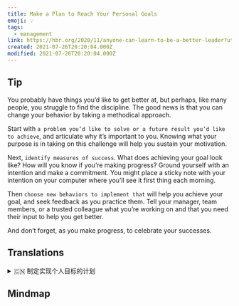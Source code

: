 ```yaml
---
title: Make a Plan to Reach Your Personal Goals
emoji: 💡
tags:
  - management
link: https://hbr.org/2020/11/anyone-can-learn-to-be-a-better-leader?utm_medium=email&utm_source=newsletter_daily&utm_campaign=mtod_notactsubs
created: 2021-07-26T20:20:04.000Z
modified: 2021-07-26T20:20:04.000Z
---
```


## Tip

You probably have things you’d like to get better at, but perhaps, like many people, you struggle to find the discipline. The good news is that you can change your behavior by taking a methodical approach.

Start with `a problem you’d like to solve or a future result you’d like to achieve`, and articulate why it’s important to you. Knowing what your purpose is in taking on this challenge will help you sustain your motivation.

Next, `identify measures of success`. What does achieving your goal look like? How will you know if you’re making progress? Ground yourself with an intention and make a commitment. You might place a sticky note with your intention on your computer where you’ll see it first thing each morning.

Then `choose new behaviors to implement that` will help you achieve your goal, and seek feedback as you practice them. Tell your manager, team members, or a trusted colleague what you’re working on and that you need their input to help you get better.

And don’t forget, as you make progress, to celebrate your successes.

## Translations

<details>
   <summary>🇨🇳 制定实现个人目标的计划</summary>

你可能有一些想要改进的地方，但也许，像许多人一样，你很难找到自律。好消息是，你可以通过采取有条理的方法来改变自己的行为。

从一个你想解决的问题或一个你想实现的未来结果开始，并阐明为什么它对你很重要。知道你接受这个挑战的目的是什么将帮助你保持动力。

接下来，确定衡量成功的标准。实现你的目标是什么样子的?你怎么知道你是否在进步?给自己一个目标并做出承诺。你可以在你的电脑上放一张写着你的意图的便利贴，这样你每天早上第一件事就是看到它。

然后选择可以帮助你实现目标的新行为，并在实践过程中寻求反馈。告诉你的经理、团队成员或值得信任的同事你正在做什么，你需要他们的意见来帮助你变得更好。

当你取得进步的时候，不要忘记庆祝你的成功。

</details>

## Mindmap
